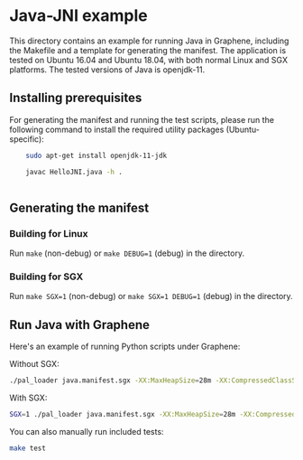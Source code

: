 # Java-JNI example

This directory contains an example for running Java in Graphene, including
the Makefile and a template for generating the manifest. The application is
tested on Ubuntu 16.04 and Ubuntu 18.04, with both normal Linux and SGX
platforms. The tested versions of Java is openjdk-11.

## Installing prerequisites

For generating the manifest and running the test scripts, please run the following
command to install the required utility packages (Ubuntu-specific):

```bash
    sudo apt-get install openjdk-11-jdk
```

```bash
    javac HelloJNI.java -h .
```

```bash

```

## Generating the manifest

### Building for Linux

Run `make` (non-debug) or `make DEBUG=1` (debug) in the directory.

### Building for SGX

Run `make SGX=1` (non-debug) or `make SGX=1 DEBUG=1` (debug) in the directory.

## Run Java with Graphene

Here's an example of running Python scripts under Graphene:

Without SGX:

```bash
./pal_loader java.manifest.sgx -XX:MaxHeapSize=28m -XX:CompressedClassSpaceSize=22m Hello
```

With SGX:

```bash
SGX=1 ./pal_loader java.manifest.sgx -XX:MaxHeapSize=28m -XX:CompressedClassSpaceSize=22m Hello
```

You can also manually run included tests:

```bash
make test
```
